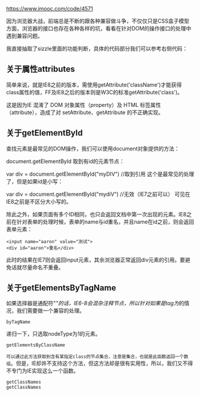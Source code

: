 https://www.imooc.com/code/4571

因为浏览器大战，前端总是不断的跟各种兼容做斗争，不仅仅只是CSS盒子模型方面，浏览器的接口也存在各种各样的坑，看看在针对DOM的操作接口的处理中遇到兼容问题。

我直接抽取了sizzle里面的功能判断，具体的代码部分我们可以参考右侧代码：

## 关于属性attributes

简单来说，就是IE8之前的版本，需使用getAttribute('className')才能获得class属性的值，FF及IE8之后的版本则是W3C的标准getAttribute('class')。

这是因为IE 混淆了 DOM 对象属性（property）及 HTML 标签属性（attribute），造成了对 setAttribute、getAttribute 的不正确实现。

## 关于getElementById

查找元素是最常见的DOM操作，我们可以使用document对象提供的方法：

document.getElementById
取到有id的元素节点：

var div = document.getElementById("myDIV") //取到引用
这个是最常见的处理了，但是如果id是小写：

var div = document.getElementById("mydiV") //无效（IE7之前可以）
可见在IE8之前是不区分大小写的。

除此之外，如果页面有多个ID相同，也只会返回文档中第一次出现的元素。IE8之前在针对表单的处理时候，表单的name与id重名，并且name在id之前，则会返回表单元素：
```
<input name="aaron" value="测试">
<div id="aaron">重名</div>
```
此时的结果在IE7则会返回input元素，其余浏览器正常返回div元素的引用。要避免话就尽量命名不重叠。

## 关于getElementsByTagName

如果选择器是通配符"*"的话，IE6-8会混杂注释节点，所以针对如果是tag为*的情况，我们需要做一个兼容的处理。
```
byTagName
```
递归一下，只选取nodeType为1的元素。
```
getElementsByClassName
```
`可以通过此方法获取到含有某指定class的节点集合，注意是集合，也就是此函数返回一个数组`。但是，IE却并不支持这个方法，但这方法却是很有实用性，所以，我们又不得不专门为IE实现这么一个函数。
```
getClassNames
getClassNames
```